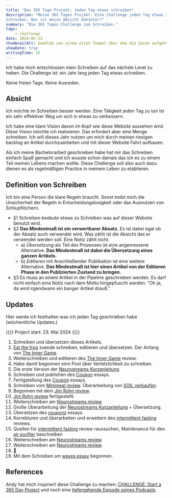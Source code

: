 ```yaml
---
title: "Das 365 Tage Projekt: Jeden Tag etwas schreiben"
description: "Meine 365 Tages Projekt. Eine Challenge jeden Tag etwas zu
Schreiben. Was ist meine Absicht dahinter?"
summary: "Die 365 Tages Challenge zum Schreiben."
tags:
    - challenge
date: 2024-05-23
thumbnailAlt: Gemälde von einem alten Tempel über dem die Sonne aufgeht mit einer Taschenuhr im Vordergrund
showDate: true
writingTime: 15
---
```


Ich habe mich entschlossen mein Schreiben auf das nächste Level zu heben.
Die Challenge ist: ein Jahr lang jeden Tag etwas schreiben.

Keine freien Tage.
Keine Ausreden.

## Absicht

Ich möchte im Schreiben besser werden.
Eine Tätigkeit jeden Tag zu tun ist ein sehr effektiver Weg um sich in etwas
zu verbessern.

Ich habe eine klare Vision davon im Kopf wie diese Website aussehen wird.
Diese Vision möchte ich realisieren.
Das erfordert aber eine Menge schreiben.
Ich will dieses Jahr nutzen um mich durch meinen riesigen backlog an Artikel
durchzuarbeiten und mit dieser Website Fahrt aufbauen.

Als ich meine Bachelorarbeit geschrieben habe hat mir das Schreiben einfach
Spaß gemacht und ich wusste schon damals das ich es zu einem Teil meinen
Lebens machen wollte.
Diese Challenge soll also auch dazu dienen es als regelmäßigen Practice in
meinem Leben zu etablieren.

## Definition von Schreiben

Ich bin eine Person die klare Regeln braucht.
Sonst treibt mich die Unsicherheit der Regeln in Entscheidungslosigkeit oder
das Ausnutzen von Schlupflöchern.

- §1 Schreiben bedeute etwas zu Schreiben was auf dieser Website benutzt
wird.
- §2 **Das Mindestmaß ist ein verwertbarer Absatz.**
Es ist dabei egal ob der Absatz auch verwendet wird.
Was zählt ist die Absicht das er verwendet werden soll.
Eine Notiz zählt nicht.
    + a) _Übersetzung_ als Teil des Prozesses ist eine angemessene
    Alternative.
    **Das Mindestmaß ist dabei die Übersetzung eines ganzen Artikels.**
    + b) _Editieren_ mit Anschließender Publikation ist eine weitere
    Alternative.
    **Das Mindestmaß ist hier einen Artikel von der Editieren Phase in den
    Publizierten Zustand zu bringen.**
- §3 Es muss an einem Artikel in der Pipeline geschrieben werden.
Es darf nicht einfach eine Notiz nach dem Motto hingepfuscht werden: "Oh ja,
da wird irgendwann ein banger Artikel drauß."

## Updates

Hier werde ich festhalten was ich jeden Tag geschrieben habe (wöchentliche
Updates.)

{{<badge>}}
Project start: 23. Mai 2024
{{</badge>}}

1. Schreiben und übersetzen dieses Artikels.
24. [Eat the frog](essay/eat-that-frog) zuende schreiben, editieren und übersetzen. Der Anfang von [The Inner Game](review/the-inner-game).
25. Weiterschreiben und editieren des [The Inner Game](review/the-inner-game) review.
26. Habe damit begonnen einn Post über Verletzlichkeit zu schreiben.
27. Die erste Version der [Neurostreams Kurzanleitung](misc/neurostreams-quick-reference).
28. Schreiben und publishen des [Coupon](essay/coupons) essays.
29. Fertigstellung des [Coupon](essay/coupons) essays.
30. Schreiben vom [Minimeal review](review/sun-minimeal). Überarbeitung von [SOIL verkaufen](misc/soil-verkaufen).
31. Begonnen mit dem [Jim Rohn review](/review/jim-rohn).
1. [Jim Rohn review](/review/jim-rohn) fertigestellt.
2. Weiterschreiben am [Neurostreams review](review/neurostreams).
3. Große Überarbeitung der [Neurostreams Kurzanleitung](misc/neurostreams-quick-reference) + Übersetzung.
4. Übersetzen des [coupons](essay/coupons) essays.
5. Korrekturen und überarbeiten und erweitern des [intermittent fasting](/review/intermittent-fasting) reviews.
6. Quellen für [intermittent fasting](/review/intermittent-fasting) review raussuchen, Maintenance für den [air purifier](/review/air-purifier) beschreiben
7. Weiterschreiben am [Neurostreams review](review/neurostreams).
8. Weiterschreiben am [Neurostreams review](review/neurostreams).
9. :slightly_frowning_face:
10. Mit dem Schreiben am [waves essay](essay/waves) begonnen.

## References

Andy hat mich inspiriert diese Challenge zu machen:
[CHALLENGE: Start a 365 Day Project](https://killyourinnerloser.com/challenge-start-a-365-day-project/)
und noch eine [tiefergehende Episode seines Podcasts](https://www.listennotes.com/podcasts/kill-your-inner/365-day-projects-are-amazing-ZgEoY2xBrJk/).
